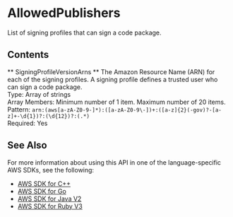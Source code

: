# AllowedPublishers<a name="API_AllowedPublishers"></a>

List of signing profiles that can sign a code package\. 

## Contents<a name="API_AllowedPublishers_Contents"></a>

 ** SigningProfileVersionArns **   <a name="SSS-Type-AllowedPublishers-SigningProfileVersionArns"></a>
The Amazon Resource Name \(ARN\) for each of the signing profiles\. A signing profile defines a trusted user who can sign a code package\.   
Type: Array of strings  
Array Members: Minimum number of 1 item\. Maximum number of 20 items\.  
Pattern: `arn:(aws[a-zA-Z0-9-]*):([a-zA-Z0-9\-])+:([a-z]{2}(-gov)?-[a-z]+-\d{1})?:(\d{12})?:(.*)`   
Required: Yes

## See Also<a name="API_AllowedPublishers_SeeAlso"></a>

For more information about using this API in one of the language\-specific AWS SDKs, see the following:
+  [ AWS SDK for C\+\+](https://docs.aws.amazon.com/goto/SdkForCpp/lambda-2015-03-31/AllowedPublishers) 
+  [ AWS SDK for Go](https://docs.aws.amazon.com/goto/SdkForGoV1/lambda-2015-03-31/AllowedPublishers) 
+  [ AWS SDK for Java V2](https://docs.aws.amazon.com/goto/SdkForJavaV2/lambda-2015-03-31/AllowedPublishers) 
+  [ AWS SDK for Ruby V3](https://docs.aws.amazon.com/goto/SdkForRubyV3/lambda-2015-03-31/AllowedPublishers) 